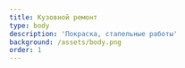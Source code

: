```yaml
---
title: Кузовной ремонт
type: body
description: 'Покраска, стапельные работы'
background: /assets/body.png
order: 1
---
```



